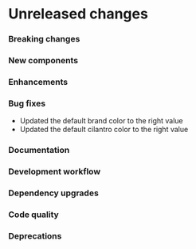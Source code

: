 # Unreleased changes

### Breaking changes

### New components

### Enhancements

### Bug fixes

- Updated the default brand color to the right value
- Updated the default cilantro color to the right value

### Documentation

### Development workflow

### Dependency upgrades

### Code quality

### Deprecations
